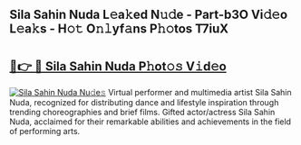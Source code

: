 ## Sila Sahin Nuda L𝚎a𝚔ed N𝚞𝚍e - Part-b3O Vi𝚍𝚎o L𝚎a𝚔s - H𝚘𝚝 O𝚗𝚕yf𝚊ns P𝚑𝚘tos T7iuX

# <h2><a href="http://kfcirrp.oniu.top/?m=Sila+Sahin+Nuda">🔗👉 🔴 Sila Sahin Nuda P𝚑ot𝚘𝚜 V𝚒d𝚎o</a></h2>

[![Sila Sahin Nuda Nu𝚍e𝚜](https://i.imgur.com/0qMVB7G.gif)](http://kfcirrp.oniu.top/?m=Sila+Sahin+Nuda)
Virtual performer and multimedia artist Sila Sahin Nuda, recognized for distributing dance and lifestyle inspiration through trending choreographies and brief films. Gifted actor/actress Sila Sahin Nuda, acclaimed for their remarkable abilities and achievements in the field of performing arts.  
